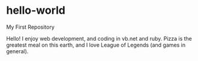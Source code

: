 # hello-world
My First Repository

Hello!
I enjoy web development, and coding in vb.net and ruby.
Pizza is the greatest meal on this earth, and I love League of Legends (and games in general).
